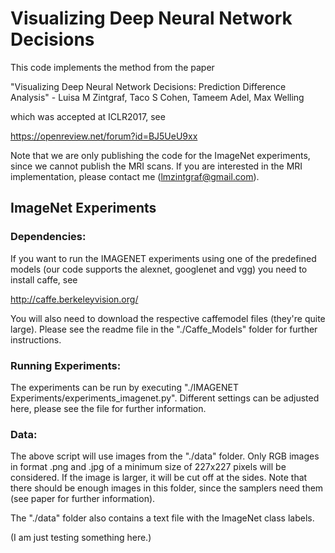 # Visualizing Deep Neural Network Decisions

This code implements the method from the paper

"Visualizing Deep Neural Network Decisions: Prediction Difference Analysis" - Luisa M Zintgraf, Taco S Cohen, Tameem Adel, Max Welling

which was accepted at ICLR2017, see

https://openreview.net/forum?id=BJ5UeU9xx

Note that we are only publishing the code for the ImageNet experiments, since we cannot publish the MRI scans. 
If you are interested in the MRI implementation, please contact me (lmzintgraf@gmail.com).

## ImageNet Experiments

### Dependencies:

If you want to run the IMAGENET experiments using one of the predefined models (our code supports the alexnet, googlenet and vgg) you need to install caffe, see

http://caffe.berkeleyvision.org/

You will also need to download the respective caffemodel files (they're quite large). Please see the readme file in the "./Caffe_Models" folder for further instructions.

### Running Experiments:

The experiments can be run by executing "./IMAGENET Experiments/experiments_imagenet.py". 
Different settings can be adjusted here, please see the file for further information.

### Data:

The above script will use images from the "./data" folder. Only RGB images in format .png and .jpg of a minimum size of 227x227 pixels will be considered. If the image is larger, it will be cut off at the sides. Note that there should be enough images in this folder, since the samplers need them (see paper for further information).

The "./data" folder also contains a text file with the ImageNet class labels.

(I am just testing something here.)